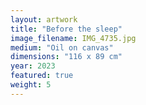 ```yaml
---
layout: artwork
title: "Before the sleep"
image_filename: IMG_4735.jpg
medium: "Oil on canvas"
dimensions: "116 x 89 cm"
year: 2023
featured: true
weight: 5
---
```

